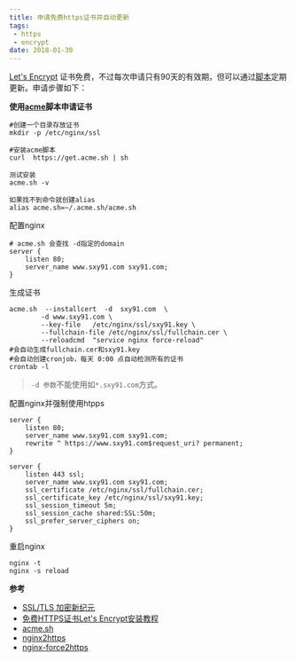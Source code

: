 ```yaml
---
title: 申请免费https证书并自动更新 
tags: 
 - https
 - encrypt
date: 2018-01-30
---
```


 [Let's Encrypt](https://letsencrypt.org/) 证书免费，不过每次申请只有90天的有效期，但可以通过[脚本](https://letsencrypt.org/docs/client-options/)定期更新。申请步骤如下：

**使用[acme](https://github.com/Neilpang/acme.sh/wiki/Options-and-Params)脚本申请证书**

```shell
#创建一个目录存放证书
mkdir -p /etc/nginx/ssl

#安装acme脚本
curl  https://get.acme.sh | sh

测试安装
acme.sh -v

如果找不到命令就创建alias
alias acme.sh=~/.acme.sh/acme.sh
```

配置nginx
```nginx
# acme.sh 会查找 -d指定的domain
server {
    listen 80;
    server_name www.sxy91.com sxy91.com;
}
```

生成证书
```shell
acme.sh  --installcert  -d  sxy91.com  \
		-d www.sxy91.com \
		--key-file   /etc/nginx/ssl/sxy91.key \
		--fullchain-file /etc/nginx/ssl/fullchain.cer \
		--reloadcmd  "service nginx force-reload"
#会自动生成fullchain.cer和sxy91.key
#会自动创建cronjob，每天 0:00 点自动检测所有的证书
crontab -l

```

> `-d 参数`不能使用如`*.sxy91.com`方式。

配置nginx并强制使用htpps  
```nginx
server {
    listen 80;
    server_name www.sxy91.com sxy91.com;
    rewrite ^ https://www.sxy91.com$request_uri? permanent;
}

server {
	listen 443 ssl;
	server_name www.sxy91.com sxy91.com;
	ssl_certificate /etc/nginx/ssl/fullchain.cer;
	ssl_certificate_key /etc/nginx/ssl/sxy91.key;
	ssl_session_timeout 5m;
	ssl_session_cache shared:SSL:50m;
	ssl_prefer_server_ciphers on;
}
```

重启nginx  
```shell
nginx -t
nginx -s reload
```

**参考**  
- [SSL/TLS 加密新纪元](https://linux.cn/article-6565-1.html)
- [免费HTTPS证书Let's Encrypt安装教程](https://foofish.net/https-free-for-lets-encrypt.html)
- [acme.sh](https://github.com/Neilpang/acme.sh/wiki/%E8%AF%B4%E6%98%8E)
- [nginx2https](https://tecadmin.net/nginx-force-redirect-to-https-with-www/)
- [nginx-force2https](https://serverfault.com/questions/250476/how-to-force-or-redirect-to-ssl-in-nginx)

